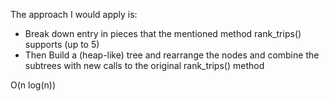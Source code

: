 The approach I would apply is: 
- Break down entry in pieces that the mentioned method rank_trips() supports (up to 5) 
- Then Build a (heap-like) tree and rearrange the nodes and combine the subtrees with new calls to the original rank_trips() method 

O(n log(n))